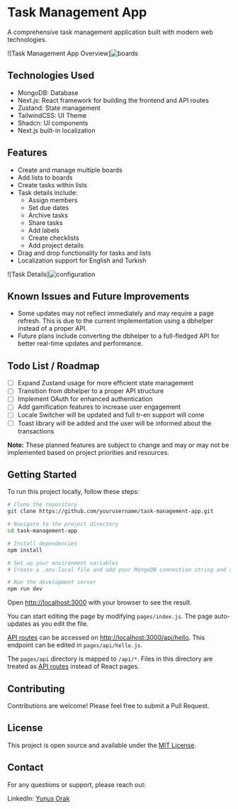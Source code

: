 # Task Management App

A comprehensive task management application built with modern web technologies.

![Task Management App Overview]![boards](https://github.com/user-attachments/assets/978b2e34-9002-494f-8326-930abd595ba4)


## Technologies Used

- MongoDB: Database
- Next.js: React framework for building the frontend and API routes
- Zustand: State management
- TailwindCSS: UI Theme
- Shadcn: UI components
- Next.js built-in localization

## Features

- Create and manage multiple boards
- Add lists to boards
- Create tasks within lists
- Task details include:
  - Assign members
  - Set due dates
  - Archive tasks
  - Share tasks
  - Add labels
  - Create checklists
  - Add project details
- Drag and drop functionality for tasks and lists
- Localization support for English and Turkish

![Task Details]![configuration](https://github.com/user-attachments/assets/bd873eb0-ad4b-404a-a097-c70ca2d19294)


## Known Issues and Future Improvements

- Some updates may not reflect immediately and may require a page refresh. This is due to the current implementation using a dbhelper instead of a proper API.
- Future plans include converting the dbhelper to a full-fledged API for better real-time updates and performance.

## Todo List / Roadmap

- [ ] Expand Zustand usage for more efficient state management
- [ ] Transition from dbhelper to a proper API structure
- [ ] Implement OAuth for enhanced authentication
- [ ] Add gamification features to increase user engagement
- [ ] Locale Switcher will be updated and full tr-en support will come
- [ ] Toast library will be added and the user will be informed about the transactions

**Note:** These planned features are subject to change and may or may not be implemented based on project priorities and resources.

## Getting Started

To run this project locally, follow these steps:

```bash
# Clone the repository
git clone https://github.com/yourusername/task-management-app.git

# Navigate to the project directory
cd task-management-app

# Install dependencies
npm install

# Set up your environment variables
# Create a .env.local file and add your MongoDB connection string and any other necessary variables

# Run the development server
npm run dev
```

Open [http://localhost:3000](http://localhost:3000) with your browser to see the result.

You can start editing the page by modifying `pages/index.js`. The page auto-updates as you edit the file.

[API routes](https://nextjs.org/docs/api-routes/introduction) can be accessed on [http://localhost:3000/api/hello](http://localhost:3000/api/hello). This endpoint can be edited in `pages/api/hello.js`.

The `pages/api` directory is mapped to `/api/*`. Files in this directory are treated as [API routes](https://nextjs.org/docs/api-routes/introduction) instead of React pages.

## Contributing

Contributions are welcome! Please feel free to submit a Pull Request.

## License

This project is open source and available under the [MIT License](LICENSE).

## Contact

For any questions or support, please reach out:

LinkedIn: [Yunus Orak](https://www.linkedin.com/in/yunus-orak-258209157/)
